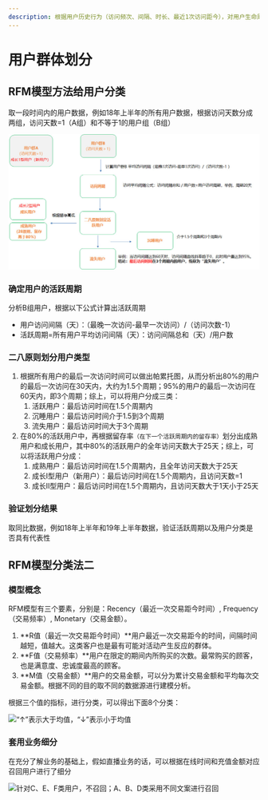 ```yaml
---
description: 根据用户历史行为（访问频次、间隔、时长、最近1次访问距今），对用户生命周期进行划分，将用户划分为新用户、成长用户、成熟用户、衰退用户和流失用户等
---
```


# 用户群体划分

## RFM模型方法给用户分类

取一段时间内的用户数据，例如18年上半年的所有用户数据，根据访问天数分成两组，访问天数=1（A组）和不等于1的用户组（B组）

![&#x5982;&#x4F55;&#x7ED9;&#x7528;&#x6237;&#x5206;&#x7C7B;](../.gitbook/assets/image%20%2824%29.png)

### 确定用户的活跃周期

分析B组用户，根据以下公式计算出活跃周期

* 用户访问间隔（天）：（最晚一次访问-最早一次访问）/（访问次数-1）
* 活跃周期=所有用户平均访问间隔（天）：访问间隔总和（天）/用户数

### 二八原则划分用户类型

1. 根据所有用户的最后一次访问时间可以做出帕累托图，从而分析出80%的用户的最后一次访问在30天内，大约为1.5个周期；95%的用户的最后一次访问在60天内，即3个周期；综上，可以将用户分成三类：
   1. 活跃用户：最后访问时间在1.5个周期内
   2. 沉睡用户：最后访问时间介于1.5到3个周期
   3. 流失用户：最后访问时间大于3个周期
2. 在80%的活跃用户中，再根据留存率`（在下一个活跃周期内的留存率）`划分出成熟用户和成长用户，其中80%的活跃用户的全年访问天数大于25天；综上，可以将活跃用户分成：
   1. 成熟用户：最后访问时间在1.5个周期内，且全年访问天数大于25天
   2. 成长I型用户（新用户）：最后访问时间在1.5个周期内，且访问天数=1
   3. 成长II型用户：最后访问时间在1.5个周期内，且访问天数大于1天小于25天

### 验证划分结果

取同比数据，例如18年上半年和19年上半年数据，验证活跃周期以及用户分类是否具有代表性

## RFM模型分类法二

### 模型概念

RFM模型有三个要素，分别是：Recency（最近一次交易距今时间）, Frequency（交易频率）, Monetary（交易金额）。

1. **R值（最近一次交易距今时间）**用户最近一次交易距今的时间，间隔时间越短，值越大。这类客户也是最有可能对活动产生反应的群体。
2. **F值（交易频率）**用户在限定的期间内所购买的次数。最常购买的顾客，也是满意度、忠诚度最高的顾客。
3. **M值（交易金额）**用户的交易金额，可以分为累计交易金额和平均每次交易金额。根据不同的目的取不同的数据源进行建模分析。

根据三个值的指标，进行分类，可以得出下面8个分类：

![&#x201C;&#x2191;&#x201D;&#x8868;&#x793A;&#x5927;&#x4E8E;&#x5747;&#x503C;&#xFF0C;&#x201C;&#x2193;&#x201D;&#x8868;&#x793A;&#x5C0F;&#x4E8E;&#x5747;&#x503C;](http://image.woshipm.com/wp-files/2019/04/uMVtjTlFXW0s5UIuCoCh.png!v.jpg)

### 套用业务细分

在充分了解业务的基础上，假如直播业务的话，可以根据在线时间和充值金额对应召回用户进行了细分

![&#x9488;&#x5BF9;C&#x3001;E&#x3001;F&#x7C7B;&#x7528;&#x6237;&#xFF0C;&#x4E0D;&#x53EC;&#x56DE;&#xFF1B;A&#x3001;B&#x3001;D&#x7C7B;&#x91C7;&#x7528;&#x4E0D;&#x540C;&#x6587;&#x6848;&#x8FDB;&#x884C;&#x53EC;&#x56DE;](http://image.woshipm.com/wp-files/2019/04/KC5NIBrEGVZVfyUS4J03.png!v.jpg)


